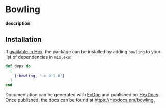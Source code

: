 # Bowling

**description**

## Installation

If [available in Hex](https://hex.pm/docs/publish), the package can be installed
by adding `bowling` to your list of dependencies in `mix.exs`:

```elixir
def deps do
  [
    {:bowling, "~> 0.1.0"}
  ]
end
```

Documentation can be generated with [ExDoc](https://github.com/elixir-lang/ex_doc)
and published on [HexDocs](https://hexdocs.pm). Once published, the docs can
be found at <https://hexdocs.pm/bowling>.

